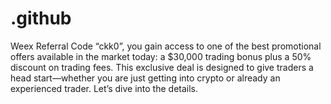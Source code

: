 # .github
Weex Referral Code “ckk0”, you gain access to one of the best promotional offers available in the market today: a $30,000 trading bonus plus a 50% discount on trading fees.  This exclusive deal is designed to give traders a head start—whether you are just getting into crypto or already an experienced trader. Let’s dive into the details.
